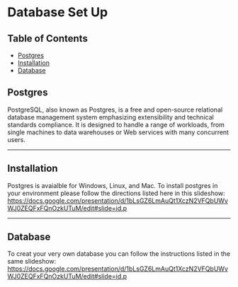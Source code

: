 # Database Set Up

## Table of Contents

- [Postgres](#Postgres)
- [Installation](#Installation)
- [Database](#Database)


## Postgres

PostgreSQL, also known as Postgres, is a free and open-source relational database management system emphasizing extensibility and technical standards compliance. It is designed to handle a range of workloads, from single machines to data warehouses or Web services with many concurrent users.

---

## Installation
Postgres is avaialble for Windows, Linux, and Mac. To install postgres in your environment please follow the directions listed here in this slideshow:
https://docs.google.com/presentation/d/1bLsGZ6LmAuQt1XczN2VFQbUWvWJ0ZEQFxFQnOzkUTuM/edit#slide=id.p

---

## Database
To creat your very own database you can follow the instructions listed in the same slideshow: https://docs.google.com/presentation/d/1bLsGZ6LmAuQt1XczN2VFQbUWvWJ0ZEQFxFQnOzkUTuM/edit#slide=id.p
